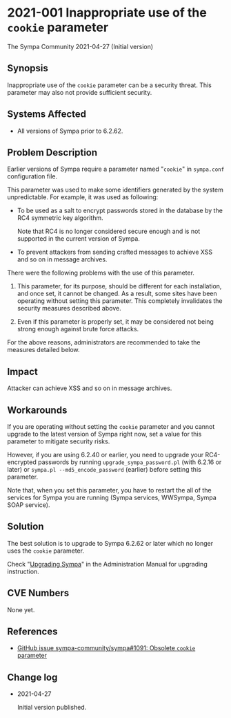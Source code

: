 2021-001 Inappropriate use of the `cookie` parameter
====================================================

The Sympa Community
2021-04-27 (Initial version)


Synopsis
--------

Inappropriate use of the `cookie` parameter can be a security threat.
This parameter may also not provide sufficient security.


Systems Affected
----------------

  - All versions of Sympa prior to 6.2.62.


Problem Description
-------------------

Earlier versions of Sympa require a parameter named "`cookie`" in
`sympa.conf` configuration file.

This parameter was used to make some identifiers generated by the
system unpredictable. For example, it was used as following:

  - To be used as a salt to encrypt passwords stored in the database by the
    RC4 symmetric key algorithm.

    Note that RC4 is no longer considered secure enough and is not supported
    in the current version of Sympa.

  - To prevent attackers from sending crafted messages to achieve XSS and so
    on in message archives.

There were the following problems with the use of this parameter.

  1. This parameter, for its purpose, should be different for each installation,
     and once set, it cannot be changed.
     As a result, some sites have been operating without setting this parameter.
     This completely invalidates the security measures described above. 

  2. Even if this parameter is properly set, it may be considered not being
     strong enough against brute force attacks.

For the above reasons, administrators are recommended to take the measures
detailed below.

Impact
------

Attacker can achieve XSS and so on in message archives.


Workarounds
-----------

If you are operating without setting the `cookie` parameter and you cannot
upgrade to the latest version of Sympa right now, set a value for this
parameter to mitigate security risks.

However, if you are using 6.2.40 or earlier, you need to upgrade your
RC4-encrypted passwords by running `upgrade_sympa_password.pl` (with
6.2.16 or later) or `sympa.pl --md5_encode_password` (earlier) before
setting this parameter.

Note that, when you set this parameter, you have to restart the
all of the services for Sympa you are running (Sympa services, WWSympa,
Sympa SOAP service).


Solution
--------

The best solution is to upgrade to Sympa 6.2.62 or later which no longer uses
the `cookie` parameter.

Check "[Upgrading Sympa](https://sympa-community.github.io/manual/upgrade.html)"
in the Administration Manual for upgrading instruction.


CVE Numbers
-----------

None yet.


References
----------

  - [GitHub issue sympa-community/sympa\#1091: Obsolete `cookie` parameter](https://github.com/sympa-community/sympa/issues/1091)


Change log
----------

  - 2021-04-27

    Initial version published.
